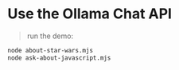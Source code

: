 # Use the Ollama Chat API

> run the demo:
```bash
node about-star-wars.mjs
node ask-about-javascript.mjs
```